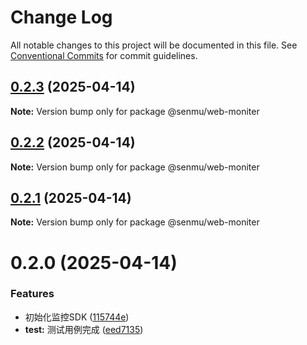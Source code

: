 # Change Log

All notable changes to this project will be documented in this file.
See [Conventional Commits](https://conventionalcommits.org) for commit guidelines.

## [0.2.3](https://github.com/senmu-a/web-moniter/compare/@senmu/web-moniter@0.2.2...@senmu/web-moniter@0.2.3) (2025-04-14)

**Note:** Version bump only for package @senmu/web-moniter





## [0.2.2](https://github.com/senmu-a/web-moniter/compare/@senmu/web-moniter@0.2.1...@senmu/web-moniter@0.2.2) (2025-04-14)

**Note:** Version bump only for package @senmu/web-moniter





## [0.2.1](https://github.com/senmu-a/web-moniter/compare/@senmu/web-moniter@0.2.0...@senmu/web-moniter@0.2.1) (2025-04-14)

**Note:** Version bump only for package @senmu/web-moniter





# 0.2.0 (2025-04-14)


### Features

* 初始化监控SDK ([115744e](https://github.com/senmu-a/web-moniter/commit/115744e4dd1f467988a5ee09ce43c8c602816870))
* **test:** 测试用例完成 ([eed7135](https://github.com/senmu-a/web-moniter/commit/eed7135232a7f9e0b503b4d2c84d57b7b2323ffe))
